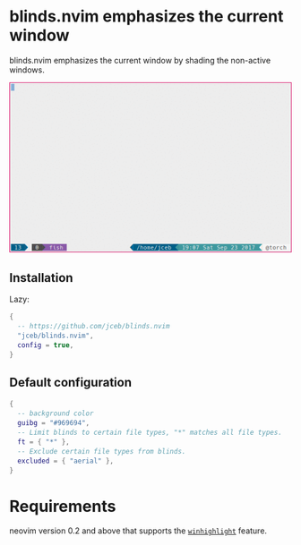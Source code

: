 # blinds.nvim emphasizes the current window

blinds.nvim emphasizes the current window by shading the non-active windows.

![Blinds animation](blinds.gif)

## Installation

Lazy:

```lua
{
  -- https://github.com/jceb/blinds.nvim
  "jceb/blinds.nvim",
  config = true,
}
```

## Default configuration

```lua
{
  -- background color
  guibg = "#969694",
  -- Limit blinds to certain file types, "*" matches all file types.
  ft = { "*" },
  -- Exclude certain file types from blinds.
  excluded = { "aerial" },
}
```

# Requirements

neovim version 0.2 and above that supports the
[`winhighlight`](https://neovim.io/doc/user/options.html#%27winhighlight%27)
feature.
